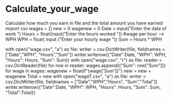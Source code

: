 # Calculate_your_wage
Calculate how much you earn in file and the total amount you have earned
import csv
wages = []
new = 0
wagenew = 0
Date = input("Enter the date of work ")
Hours = float(input("Enter the hours worked "))
#wage per hour --> WPH
WPH = float( input ("Enter your hourly wage "))
Sum = Hours * WPH

with open("wage.csv", "a") as file:
    writer = csv.DictWriter(file, fieldnames = ["Date","WPH", "Hours","Sum"])
    writer.writerow({"Date":Date, "WPH": WPH, "Hours": Hours, "Sum": Sum})
with open("wage.csv", "r") as file:
    reader = csv.DictReader(file)
    for row in reader:
        wages.append({"Sum": row["Sum"]})
for wage in wages:
    wagenew = float(f"{wage['Sum']}")
    new = new + wagenew
Total = new
with open("wageT.csv", "a") as file:
    writer = csv.DictWriter(file, fieldnames = ["Date","WPH","Hours", "Sum","Total"])
    writer.writerow({"Date":Date, "WPH": WPH, "Hours": Hours, "Sum": Sum, "Total":Total})
